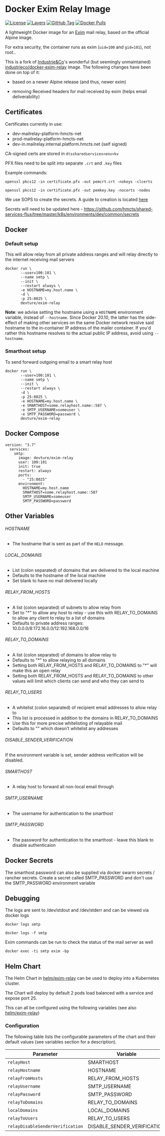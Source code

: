 # Docker Exim Relay Image

[![License](https://img.shields.io/badge/License-Apache%202.0-blue.svg)](https://opensource.org/licenses/Apache-2.0) [![Layers](https://images.microbadger.com/badges/image/devture/exim-relay.svg)](https://microbadger.com/images/devture/exim-relay/) [![GitHub Tag](https://img.shields.io/github/tag/devture/exim-relay.svg)](https://registry.hub.docker.com/u/devture/exim-relay/) [![Docker Pulls](https://img.shields.io/docker/pulls/devture/exim-relay.svg)](https://registry.hub.docker.com/u/devture/exim-relay/)

A lightweight Docker image for an [Exim](https://www.exim.org/) mail relay, based on the official Alpine image.

For extra security, the container runs as exim (`uid=100` and `gid=101`), not root..

This is a fork of [Industrie&Co](https://github.com/industrieco)'s wonderful (but seemingly unmaintained) [industrieco/docker-exim-relay](https://github.com/industrieco/docker-exim-relay) image.
The following changes have been done on top of it:

- based on a newer Alpine release (and thus, newer exim)

- removing Received headers for mail received by exim (helps email deliverability)

## Certificates

Certificates currently in use:

- dev-mailrelay-platform-hmcts-net
- prod-mailrelay-platform-hmcts-net
- dev-in.mailrelay.internal.platform.hmcts.net (self signed)

CA-signed certs are stored in `dtssharedservices<env>kv`

PFX files need to be split into separate `.crt` and `.key` files

Example commands:
```
openssl pkcs12 -in certificate.pfx -out pemcrt.crt -nokeys -clcerts

openssl pkcs12 -in certificate.pfx -out pemkey.key -nocerts -nodes
```
We use SOPS to create the secrets. A guide to creation is located [here](https://tools.hmcts.net/confluence/pages/viewpage.action?pageId=1407976401#id-%5BHowTo%5DAKSPatternDeployment-SecretsSOPSEncryption)

Secrets will need to be updated here - https://github.com/hmcts/shared-services-flux/tree/master/k8s/environments/dev/common/secrets

## Docker

### Default setup

This will allow relay from all private address ranges and will relay directly to the internet receiving mail servers

```
docker run \
       --user=100:101 \
       --name smtp \
       --init \
       --restart always \
       -e HOSTNAME=my.host.name \
       -d \
       -p 25:8025 \
       devture/exim-relay
```

**Note**: we advise setting the hostname using a `HOSTNAME` environment variable, instead of `--hostname`. Since Docker 20.10, the latter has the side-effect of making other services on the same Docker network resolve said hostname to the in-container IP address of the mailer container. If you'd rather this hostname resolves to the actual public IP address, avoid using `--hostname`.


### Smarthost setup

To send forward outgoing email to a smart relay host

```
docker run \
       --user=100:101 \
       --name smtp \
       --init \
       --restart always \
       -d \
       -p 25:8025 \
       -e HOSTNAME=my.host.name \
       -e SMARTHOST=some.relayhost.name::587 \
       -e SMTP_USERNAME=someuser \
       -e SMTP_PASSWORD=password \
       devture/exim-relay
```

## Docker Compose

```
version: "3.7"
  services:
    smtp:
      image: devture/exim-relay
      user: 100:101
      init: true
      restart: always
      ports:
        - "25:8025"
      environment:
        HOSTNAME=my.host.name
        SMARTHOST=some.relayhost.name::587
        SMTP_USERNAME=someuser
        SMTP_PASSWORD=password
```

## Other Variables

###### HOSTNAME

* The hostname that is sent as part of the `HELO` message.

###### LOCAL_DOMAINS

* List (colon separated) of domains that are delivered to the local machine
* Defaults to the hostname of the local machine
* Set blank to have no mail delivered locally

###### RELAY_FROM_HOSTS

* A list (colon separated) of subnets to allow relay from
* Set to "\*" to allow any host to relay - use this with RELAY_TO_DOMAINS to allow any client to relay to a list of domains
* Defaults to private address ranges: 10.0.0.0/8:172.16.0.0/12:192.168.0.0/16

###### RELAY_TO_DOMAINS

* A list (colon separated) of domains to allow relay to
* Defaults to "\*" to allow relaying to all domains
* Setting both RELAY_FROM_HOSTS and RELAY_TO_DOMAINS to "\*" will make this an open relay
* Setting both RELAY_FROM_HOSTS and RELAY_TO_DOMAINS to other values will limit which clients can send and who they can send to

###### RELAY_TO_USERS

* A whitelist (colon separated) of recipient email addresses to allow relay to
* This list is processed in addition to the domains in RELAY_TO_DOMAINS
* Use this for more precise whitelisting of relayable mail
* Defaults to "" which doesn't whitelist any addresses

###### DISABLE_SENDER_VERIFICATION

If the environment variable is set, sender address verification will be disabled.

###### SMARTHOST

* A relay host to forward all non-local email through

###### SMTP_USERNAME

* The username for authentication to the smarthost

###### SMTP_PASSWORD

* The password for authentication to the smarthost - leave this blank to disable authenticaion


## Docker Secrets

The smarthost password can also be supplied via docker swarm secrets / rancher secrets.  Create a secret called SMTP_PASSWORD and don't use the SMTP_PASSWORD environment variable

## Debugging

The logs are sent to /dev/stdout and /dev/stderr and can be viewed via docker logs

```shell
docker logs smtp
```

```shell
docker logs -f smtp
```

Exim commands can be run to check the status of the mail server as well

```shell
docker exec -ti smtp exim -bp
```

## Helm Chart
The Helm Chart in [helm/exim-relay](helm/exim-relay) can be used to deploy into a Kubernetes cluster.

The Chart will deploy by default 2 pods load balanced with a service and expose port 25.

This can all be configured using the following variables (see also [helm/exim-relay](helm/exim-relay))

### Configuration

The following table lists the configurable parameters of the chart and their default values (see variables section for a description).

| Parameter                  | Variable         | Default  |
| -------------------------- | ---------------- | ----- |
| `relayHost`                | SMARTHOST        | `smtp.example.com::587` |
| `relayHostname`            | HOSTNAME         | `my.host.local`|
| `relayFromHosts`           | RELAY_FROM_HOSTS | `10.0.0.0/8,127.0.0.0/8,172.17.0.0/16,192.0.0.0/8` |
| `relayUsername`            | SMTP_USERNAME    | `relayuser` | 
| `relayPassword`            | SMTP_PASSWORD    | `relaypassword` |
| `relayToDomains`           | RELAY_TO_DOMAINS | `*`|
| `localDomains`             | LOCAL_DOMAINS    | ``|
| `relayToUsers`             | RELAY_TO_USERS   | ``|
| `relayDisableSenderVerification` | DISABLE_SENDER_VERIFICATION | `false` |

